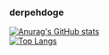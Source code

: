 ### derpehdoge
[![Anurag's GitHub stats](https://github-readme-stats.vercel.app/api?username=DerpehDoge&show_icons=true&theme=react)](https://github.com/anuraghazra/github-readme-stats)
<br>
[![Top Langs](https://github-readme-stats.vercel.app/api/top-langs/?username=DerpehDoge&theme=react)](https://github.com/anuraghazra/github-readme-stats)
